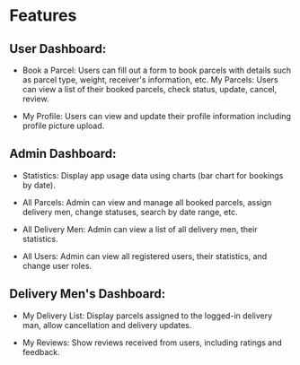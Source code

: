 # Features
## User Dashboard:

- Book a Parcel: Users can fill out a form to book parcels with details such as parcel type, weight, receiver's information, etc.
My Parcels: Users can view a list of their booked parcels, check status, update, cancel, review.

- My Profile: Users can view and update their profile information including profile picture upload.

## Admin Dashboard:

- Statistics: Display app usage data using charts (bar chart for bookings by date).

- All Parcels: Admin can view and manage all booked parcels, assign delivery men, change statuses, search by date range, etc.

- All Delivery Men: Admin can view a list of all delivery men, their statistics.

- All Users: Admin can view all registered users, their statistics, and change user roles.

## Delivery Men's Dashboard:

- My Delivery List: Display parcels assigned to the logged-in delivery man, allow cancellation and delivery updates.

- My Reviews: Show reviews received from users, including ratings and feedback.
